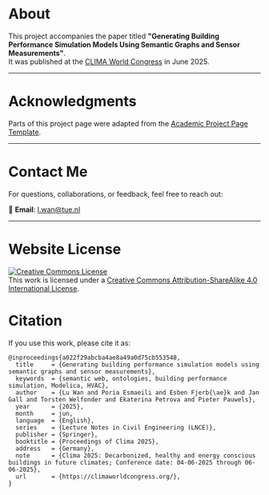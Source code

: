 # About

This project accompanies the paper titled **"Generating Building Performance Simulation Models Using Semantic Graphs and Sensor Measurements"**.  
It was published at the [CLIMA World Congress](https://climaworldcongress.org/) in June 2025.

---

# Acknowledgments

Parts of this project page were adapted from the [Academic Project Page Template](https://github.com/eliahuhorwitz/Academic-project-page-template).

---

# Contact Me

For questions, collaborations, or feedback, feel free to reach out:

📧 **Email**: [l.wan@tue.nl](mailto:your.email@example.com)  

---

# Website License

[![Creative Commons License](https://i.creativecommons.org/l/by-sa/4.0/88x31.png)](http://creativecommons.org/licenses/by-sa/4.0/)  
This work is licensed under a [Creative Commons Attribution-ShareAlike 4.0 International License](http://creativecommons.org/licenses/by-sa/4.0/).


# Citation


If you use this work, please cite it as:

```
@inproceedings{a022f29abcba4ae8a49a0d75cb553548,
  title     = {Generating building performance simulation models using semantic graphs and sensor measurements},
  keywords  = {semantic web, ontologies, building performance simulation, Modelica, HVAC},
  author    = {Lu Wan and Poria Esmaeili and Esben Fjerb{\ae}k and Jan Gall and Torsten Welfonder and Ekaterina Petrova and Pieter Pauwels},
  year      = {2025},
  month     = jun,
  language  = {English},
  series    = {Lecture Notes in Civil Engineering (LNCE)},
  publisher = {Springer},
  booktitle = {Proceedings of Clima 2025},
  address   = {Germany},
  note      = {Clima 2025: Decarbonized, healthy and energy conscious buildings in future climates; Conference date: 04-06-2025 through 06-06-2025},
  url       = {https://climaworldcongress.org/},
}
```